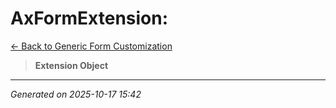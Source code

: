# AxFormExtension: 

[← Back to Generic Form Customization](../README.md)

> **Extension Object**

---

*Generated on 2025-10-17 15:42*
